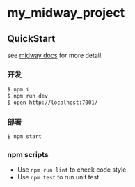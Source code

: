 # my_midway_project

## QuickStart

<!-- add docs here for user -->

see [midway docs][midway] for more detail.

### 开发

```bash
$ npm i
$ npm run dev
$ open http://localhost:7001/
```

### 部署

```bash
$ npm start
```

### npm scripts

- Use `npm run lint` to check code style.
- Use `npm test` to run unit test.


[midway]: https://midwayjs.org
